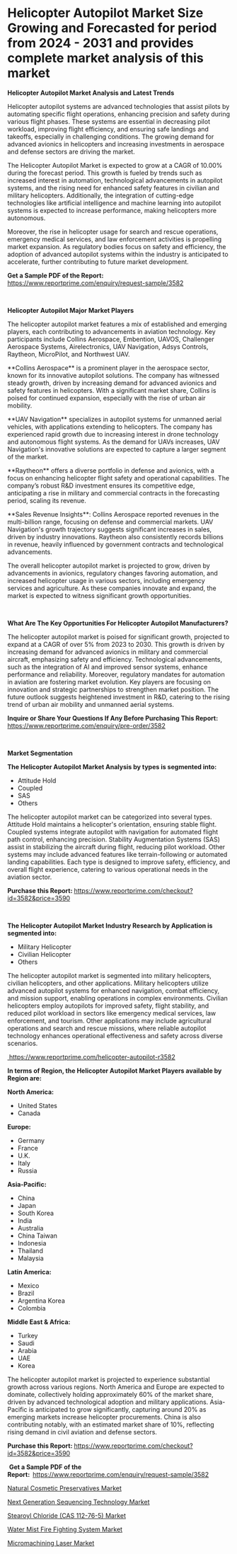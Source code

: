 <p><h1>Helicopter Autopilot Market Size Growing and Forecasted for period from 2024 - 2031 and provides complete market analysis of this market</h1></p><p><strong>Helicopter Autopilot Market Analysis and Latest Trends</strong></p>
<p><p>Helicopter autopilot systems are advanced technologies that assist pilots by automating specific flight operations, enhancing precision and safety during various flight phases. These systems are essential in decreasing pilot workload, improving flight efficiency, and ensuring safe landings and takeoffs, especially in challenging conditions. The growing demand for advanced avionics in helicopters and increasing investments in aerospace and defense sectors are driving the market.</p><p>The Helicopter Autopilot Market is expected to grow at a CAGR of 10.00% during the forecast period. This growth is fueled by trends such as increased interest in automation, technological advancements in autopilot systems, and the rising need for enhanced safety features in civilian and military helicopters. Additionally, the integration of cutting-edge technologies like artificial intelligence and machine learning into autopilot systems is expected to increase performance, making helicopters more autonomous. </p><p>Moreover, the rise in helicopter usage for search and rescue operations, emergency medical services, and law enforcement activities is propelling market expansion. As regulatory bodies focus on safety and efficiency, the adoption of advanced autopilot systems within the industry is anticipated to accelerate, further contributing to future market development.</p></p>
<p><strong>Get a Sample PDF of the Report:&nbsp;</strong> <a href="https://www.reportprime.com/enquiry/request-sample/3582">https://www.reportprime.com/enquiry/request-sample/3582</a></p>
<p>&nbsp;</p>
<p><strong>Helicopter Autopilot Major Market Players</strong></p>
<p><p>The helicopter autopilot market features a mix of established and emerging players, each contributing to advancements in aviation technology. Key participants include Collins Aerospace, Embention, UAVOS, Challenger Aerospace Systems, Airelectronics, UAV Navigation, Adsys Controls, Raytheon, MicroPilot, and Northwest UAV.</p><p>**Collins Aerospace** is a prominent player in the aerospace sector, known for its innovative autopilot solutions. The company has witnessed steady growth, driven by increasing demand for advanced avionics and safety features in helicopters. With a significant market share, Collins is poised for continued expansion, especially with the rise of urban air mobility.</p><p>**UAV Navigation** specializes in autopilot systems for unmanned aerial vehicles, with applications extending to helicopters. The company has experienced rapid growth due to increasing interest in drone technology and autonomous flight systems. As the demand for UAVs increases, UAV Navigation's innovative solutions are expected to capture a larger segment of the market.</p><p>**Raytheon** offers a diverse portfolio in defense and avionics, with a focus on enhancing helicopter flight safety and operational capabilities. The company’s robust R&D investment ensures its competitive edge, anticipating a rise in military and commercial contracts in the forecasting period, scaling its revenue.</p><p>**Sales Revenue Insights**: Collins Aerospace reported revenues in the multi-billion range, focusing on defense and commercial markets. UAV Navigation's growth trajectory suggests significant increases in sales, driven by industry innovations. Raytheon also consistently records billions in revenue, heavily influenced by government contracts and technological advancements.</p><p>The overall helicopter autopilot market is projected to grow, driven by advancements in avionics, regulatory changes favoring automation, and increased helicopter usage in various sectors, including emergency services and agriculture. As these companies innovate and expand, the market is expected to witness significant growth opportunities.</p></p>
<p>&nbsp;</p>
<p><strong>What Are The Key Opportunities For Helicopter Autopilot Manufacturers?</strong></p>
<p><p>The helicopter autopilot market is poised for significant growth, projected to expand at a CAGR of over 5% from 2023 to 2030. This growth is driven by increasing demand for advanced avionics in military and commercial aircraft, emphasizing safety and efficiency. Technological advancements, such as the integration of AI and improved sensor systems, enhance performance and reliability. Moreover, regulatory mandates for automation in aviation are fostering market evolution. Key players are focusing on innovation and strategic partnerships to strengthen market position. The future outlook suggests heightened investment in R&D, catering to the rising trend of urban air mobility and unmanned aerial systems.</p></p>
<p><strong>Inquire or Share Your Questions If Any Before Purchasing This Report:</strong> <a href="https://www.reportprime.com/enquiry/pre-order/3582">https://www.reportprime.com/enquiry/pre-order/3582</a></p>
<p>&nbsp;</p>
<p><strong>Market Segmentation</strong></p>
<p><strong>The Helicopter Autopilot Market Analysis by types is segmented into:</strong></p>
<p><ul><li>Attitude Hold</li><li>Coupled</li><li>SAS</li><li>Others</li></ul></p>
<p><p>The helicopter autopilot market can be categorized into several types. Attitude Hold maintains a helicopter's orientation, ensuring stable flight. Coupled systems integrate autopilot with navigation for automated flight path control, enhancing precision. Stability Augmentation Systems (SAS) assist in stabilizing the aircraft during flight, reducing pilot workload. Other systems may include advanced features like terrain-following or automated landing capabilities. Each type is designed to improve safety, efficiency, and overall flight experience, catering to various operational needs in the aviation sector.</p></p>
<p><strong>Purchase this Report:&nbsp;</strong><a href="https://www.reportprime.com/checkout?id=3582&price=3590">https://www.reportprime.com/checkout?id=3582&price=3590</a></p>
<p>&nbsp;</p>
<p><strong>The Helicopter Autopilot Market Industry Research by Application is segmented into:</strong></p>
<p><ul><li>Military Helicopter</li><li>Civilian Helicopter</li><li>Others</li></ul></p>
<p><p>The helicopter autopilot market is segmented into military helicopters, civilian helicopters, and other applications. Military helicopters utilize advanced autopilot systems for enhanced navigation, combat efficiency, and mission support, enabling operations in complex environments. Civilian helicopters employ autopilots for improved safety, flight stability, and reduced pilot workload in sectors like emergency medical services, law enforcement, and tourism. Other applications may include agricultural operations and search and rescue missions, where reliable autopilot technology enhances operational effectiveness and safety across diverse scenarios.</p></p>
<p><a href="https://www.reportprime.com/helicopter-autopilot-r3582">&nbsp;https://www.reportprime.com/helicopter-autopilot-r3582</a></p>
<p><strong>In terms of Region, the Helicopter Autopilot Market Players available by Region are:</strong></p>
<p>
    <p> <strong> North America: </strong>
        <ul>
            <li>United States</li>
            <li>Canada</li>
        </ul>
        </p> 
    <p> <strong> Europe: </strong>
        <ul>
            <li>Germany</li>
            <li>France</li>
            <li>U.K.</li>
            <li>Italy</li>
            <li>Russia</li>
        </ul>
        </p> 
    <p> <strong> Asia-Pacific: </strong>
        <ul>
            <li>China</li>
            <li>Japan</li>
            <li>South Korea</li>
            <li>India</li>
            <li>Australia</li>
            <li>China Taiwan</li>
            <li>Indonesia</li>
            <li>Thailand</li>
            <li>Malaysia</li>
        </ul>
        </p> 
    <p> <strong> Latin America: </strong>
        <ul>
            <li>Mexico</li>
            <li>Brazil</li>
            <li>Argentina Korea</li>
            <li>Colombia</li>
        </ul>
        </p> 
    <p> <strong> Middle East & Africa: </strong>
        <ul>
            <li>Turkey</li>
            <li>Saudi</li>
            <li>Arabia</li>
            <li>UAE</li>
            <li>Korea</li>
        </ul>
    </p>
    </p>
<p><p>The helicopter autopilot market is projected to experience substantial growth across various regions. North America and Europe are expected to dominate, collectively holding approximately 60% of the market share, driven by advanced technological adoption and military applications. Asia-Pacific is anticipated to grow significantly, capturing around 20% as emerging markets increase helicopter procurements. China is also contributing notably, with an estimated market share of 10%, reflecting rising demand in civil aviation and defense sectors.</p></p>
<p><strong>Purchase this Report: </strong><a href="https://www.reportprime.com/checkout?id=3582&price=3590">https://www.reportprime.com/checkout?id=3582&price=3590</a></p>
<p>&nbsp;<strong>Get a Sample PDF of the Report:&nbsp;&nbsp;</strong><a href="https://www.reportprime.com/enquiry/request-sample/3582">https://www.reportprime.com/enquiry/request-sample/3582</a></p>
<p><strong></strong></p>
<p><p><a href="https://issuu.com/reportprime-2/docs/natural-cosmetic-preservatives-mark_d147dbbb66c0bb">Natural Cosmetic Preservatives Market</a></p><p><a href="https://www.linkedin.com/pulse/global-next-generation-sequencing-technology-market-size-cjgue?trackingId=Qi17ndqVRiyeRH2JQunw5A%3D%3D">Next Generation Sequencing Technology Market</a></p><p><a href="https://issuu.com/reportprime-2/docs/stearoyl-chloride-cas-112-76-5-mark_660520a31c708c">Stearoyl Chloride (CAS 112-76-5) Market</a></p><p><a href="https://www.linkedin.com/pulse/water-mist-fire-fighting-system-market-trends-regional-insights-zxrqc?trackingId=T6VJ2fhoQCab5Q2XJtUq8w%3D%3D">Water Mist Fire Fighting System Market</a></p><p><a href="https://www.linkedin.com/pulse/micromachining-laser-industry-insights-report-analyzing-market-smngc?trackingId=UIScreShSnuMB7DGofo3fg%3D%3D">Micromachining Laser Market</a></p></p>
